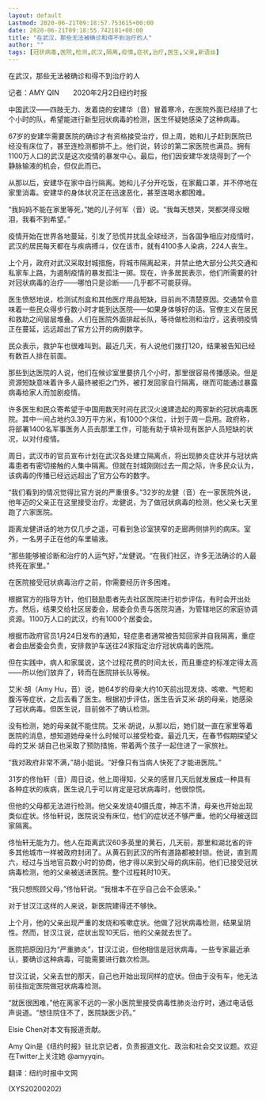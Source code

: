 ```yaml
---
layout: default
Lastmod: 2020-06-21T09:18:57.753615+00:00
date: 2020-06-21T09:18:55.742181+00:00
title: "在武汉，那些无法被确诊和得不到治疗的人"
author: ""
tags: [冠状病毒,医院,检测,武汉,隔离,疫情,症状,治疗,医生,父亲,新语丝]
---
```


在武汉，那些无法被确诊和得不到治疗的人

记者：AMY QIN　　2020年2月2日纽约时报

中国武汉——四肢无力、发着烧的安建华（音）冒着寒冷，在医院外面已经排了七个小时的队，希望能进行新型冠状病毒的检测，医生怀疑她感染了这种病毒。

67岁的安建华需要医院的确诊才有资格接受治疗，但上周，她和儿子赶到医院已经没有床位了，甚至连检测都排不上。他们说，转诊的第二家医院也满员。拥有1100万人口的武汉是这次疫情的暴发中心。最后，他们因安建华发烧得到了一个静脉输液的机会，但仅此而已。

从那以后，安建华在家中自行隔离。她和儿子分开吃饭，在家戴口罩，并不停地在家里消毒。安建华的身体状况正在迅速恶化，甚至连喝水都困难。

“我妈妈不能在家里等死，”她的儿子何军（音）说。“我每天想哭，哭都哭得没眼泪，我看不到希望。”

疫情开始在世界各地蔓延，引发了恐慌并扰乱全球经济，当各国争相应对疫情时，武汉的居民每天都在与疾病搏斗，仅在该市，就有4100多人染病，224人丧生。

上个月，政府对武汉采取封城措施，将城市隔离起来，并禁止绝大部分公共交通和私家车上路，为遏制疫情的暴发孤注一掷。现在，许多居民表示，他们所需要的针对冠状病毒的治疗——哪怕只是诊断——几乎都不可能获得。

医生愤怒地说，检测试剂盒和其他医疗用品短缺，目前尚不清楚原因。交通禁令意味着一些民众得步行数小时才能到达医院——如果身体够好的话。官僚主义在居民和救助之间层层堆叠。人们在医院外面排起长队，等待做检测和治疗，这表明疫情正在蔓延，远远超出了官方公开的病例数字。

民众表示，救护车也很难叫到。最近几天，有人说他们拨打120，结果被告知已经有数百人排在前面。

那些到达医院的人说，他们在候诊室里要挤几个小时，那里很容易传播感染。但是资源短缺意味着许多人最终被拒之门外，被打发回家自行隔离，继而可能通过暴露病毒给家人而加剧疫情。

许多医生和民众寄希望于中国用数天时间在武汉火速建造起的两家新的冠状病毒医院。其中一间占地约3.39万平方米，有1000个床位，计划于周一启用。政府称，将部署1400名军事医务人员去那里工作，可能有助于填补现有医护人员短缺的状况，以对付疫情。

周日，武汉市的官员宣布计划在武汉各处建立隔离点，将出现肺炎症状并与冠状病毒患者有密切接触的人集中隔离。但就在封城刚刚过去一周之际，许多民众认为，该病毒的传播已经远远超出了官方公布的数字。

“我们看到的情况觉得比官方说的严重很多。”32岁的龙健（音）在一家医院外说，他年迈的父亲正在这里接受治疗。龙健说，为了做冠状病毒的检测，他父亲七天里跑了六家医院。

距离龙健讲话的地方仅几步之遥，可看到急诊室狭窄的走廊两侧排列的病床。室外，一名男子正在他的车里输液。

“那些能够被诊断和治疗的人运气好，”龙健说。“在我们社区，许多无法确诊的人最终死在家里。”

在医院接受冠状病毒治疗之前，你需要经历许多困难。

根据官方的指导方针，他们鼓励患者先去社区医院进行初步评估，有时会开出处方。然后，结果交给社区居委会，居委会负责与医院沟通，为管辖地区的家庭协调资源。1100万人口的武汉，约有1000个居委会。

根据市政府官员1月24日发布的通知，轻症患者通常被告知回家并自我隔离，重症者会由居委会负责，安排救护车送往24家指定治疗冠状病毒的医院。

但在实践中，病人和家属说，这个过程花费的时间太长，而且重症的标准定得太高——所以他们放弃了，转而在医院排长队等候。

艾米·胡（Amy Hu，音）说，她64岁的母亲大约10天前出现发烧、咳嗽、气短和腹泻等症状，之后去看了医生。根据初步评估，医生告诉艾米·胡的母亲，她感染了冠状病毒。但医生说，目前做不了确认检测。

没有检测，她的母亲就不能住院。艾米·胡说，从那以后，她们就一直在家里等着医院的消息，想知道她母亲什么时候可以接受检查。最近几天，在春节假期探望父母的艾米·胡自己也采取了预防措施，带着两个孩子一起住进了一家旅社。

“我对政府非常不满，”胡小姐说。“好像只有当病人快死了才能进医院。”

31岁的佟怡轩（音）周日说，他上周得知，父亲的感冒几天后就发展成一种具有各种症状的疾病，医生说几乎可以肯定是冠状病毒时，他很惊慌。

但他的父母都无法进行检测。他父亲发烧40摄氏度，神志不清，母亲也开始出现类似症状。佟怡轩说，医院说没有床位，他们的症状还不够严重。他的父母被送回家隔离。

佟怡轩无能为力。他人在距离武汉60多英里的黄石，几天前，那里和湖北省的许多其他城市一样被政府封闭了。从黄石到武汉的所有道路都被封锁。他说，直到周六，经过与当地官员数小时的协商，他才得以来到父母的病床前。他们已接受冠状病毒检测，他的父亲被送进医院。整个过程耗时10天。

“我只想照顾父母，”佟怡轩说。“我根本不在乎自己会不会感染。”

对于甘汉江这样的人来说，新医院建得还不够快。

上个月，他的父亲出现严重的发烧和咳嗽症状。他做了冠状病毒检测，结果呈阴性。然而，甘汉江说，症状出现10天后，他的父亲就去世了。

医院把原因归为“严重肺炎”，甘汉江说，但他相信是冠状病毒。一些专家最近承认，要确诊这种病毒，可能需要进行数次检测。

甘汉江说，父亲去世的那天，自己也开始出现同样的症状。但由于没有车，他无法前往指定医院做冠状病毒检测。

“就医很困难，”他在离家不远的一家小医院里接受病毒性肺炎治疗时，通过电话低声说道。“想住院住不了，医院缺医少药。”

Elsie Chen对本文有报道贡献。

Amy Qin是《纽约时报》驻北京记者，负责报道文化、政治和社会交叉议题。欢迎在Twitter上关注她 @amyyqin。

翻译：纽约时报中文网

(XYS20200202)

